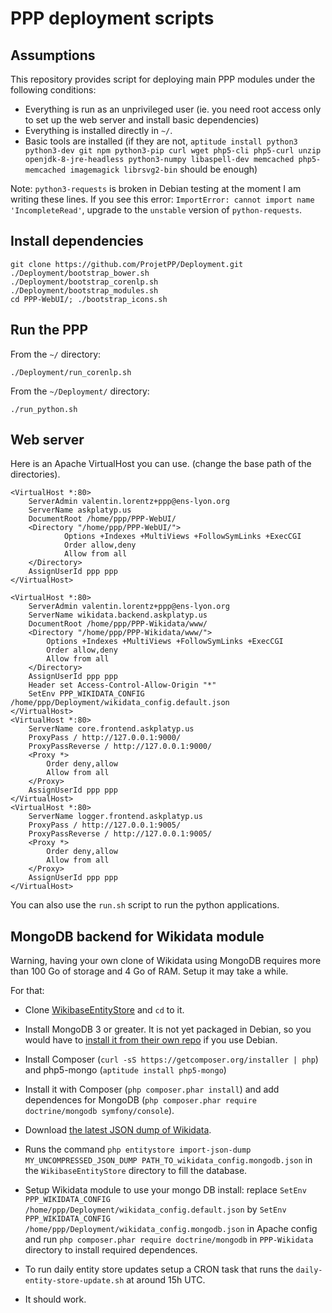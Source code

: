 # PPP deployment scripts

## Assumptions

This repository provides script for deploying main PPP modules
under the following conditions:

* Everything is run as an unprivileged user (ie. you need root
  access only to set up the web server and install basic
  dependencies)
* Everything is installed directly in `~/`.
* Basic tools are installed (if they are not,
  `aptitude install python3 python3-dev git npm python3-pip curl wget php5-cli php5-curl unzip openjdk-8-jre-headless python3-numpy libaspell-dev memcached php5-memcached imagemagick librsvg2-bin`
  should be enough)

Note: `python3-requests` is broken in Debian testing at the moment I am
writing these lines. If you see this error:
`ImportError: cannot import name 'IncompleteRead'`, upgrade to the `unstable`
version of `python-requests`.

## Install dependencies

```
git clone https://github.com/ProjetPP/Deployment.git
./Deployment/bootstrap_bower.sh
./Deployment/bootstrap_corenlp.sh
./Deployment/bootstrap_modules.sh
cd PPP-WebUI/; ./bootstrap_icons.sh
```

## Run the PPP

From the `~/` directory:

```
./Deployment/run_corenlp.sh
```

From the `~/Deployment/` directory:

```
./run_python.sh
```


## Web server

Here is an Apache VirtualHost you can use. (change the base path
of the directories).

    <VirtualHost *:80>
        ServerAdmin valentin.lorentz+ppp@ens-lyon.org
        ServerName askplatyp.us
        DocumentRoot /home/ppp/PPP-WebUI/
        <Directory "/home/ppp/PPP-WebUI/">
                Options +Indexes +MultiViews +FollowSymLinks +ExecCGI
                Order allow,deny
                Allow from all
        </Directory>
        AssignUserId ppp ppp
    </VirtualHost>

    <VirtualHost *:80>
        ServerAdmin valentin.lorentz+ppp@ens-lyon.org
        ServerName wikidata.backend.askplatyp.us
        DocumentRoot /home/ppp/PPP-Wikidata/www/
        <Directory "/home/ppp/PPP-Wikidata/www/">
            Options +Indexes +MultiViews +FollowSymLinks +ExecCGI
            Order allow,deny
            Allow from all
        </Directory>
        AssignUserId ppp ppp
        Header set Access-Control-Allow-Origin "*"
        SetEnv PPP_WIKIDATA_CONFIG /home/ppp/Deployment/wikidata_config.default.json
    </VirtualHost>
    <VirtualHost *:80>
        ServerName core.frontend.askplatyp.us
        ProxyPass / http://127.0.0.1:9000/
        ProxyPassReverse / http://127.0.0.1:9000/
        <Proxy *>
            Order deny,allow
            Allow from all
        </Proxy>
        AssignUserId ppp ppp
    </VirtualHost>
    <VirtualHost *:80>
        ServerName logger.frontend.askplatyp.us
        ProxyPass / http://127.0.0.1:9005/
        ProxyPassReverse / http://127.0.0.1:9005/
        <Proxy *>
            Order deny,allow
            Allow from all
        </Proxy>
        AssignUserId ppp ppp
    </VirtualHost>

You can also use the `run.sh` script to run the python applications.


## MongoDB backend for Wikidata module

Warning, having your own clone of Wikidata using MongoDB requires more than 100 Go of storage and 4 Go of RAM. Setup it may take a while.

For that:

* Clone [WikibaseEntityStore](https://github.com/ProjetPP/WikibaseEntityStore) and `cd` to it.

* Install MongoDB 3 or greater. It is not yet packaged in Debian, so you would have to [install it from their own repo](https://docs.mongodb.org/master/tutorial/install-mongodb-on-debian/) if you use Debian.

* Install Composer (`curl -sS https://getcomposer.org/installer | php`) and php5-mongo (`aptitude install php5-mongo`)

* Install it with Composer (`php composer.phar install`) and add dependences for MongoDB (`php composer.phar require doctrine/mongodb symfony/console`).

* Download [the latest JSON dump of Wikidata](https://www.wikidata.org/wiki/Wikidata:Database_download).

* Runs the command `php entitystore import-json-dump MY_UNCOMPRESSED_JSON_DUMP PATH_TO_wikidata_config.mongodb.json` in the `WikibaseEntityStore` directory to fill the database.

* Setup Wikidata module to use your mongo DB install: replace `SetEnv PPP_WIKIDATA_CONFIG /home/ppp/Deployment/wikidata_config.default.json` by `SetEnv PPP_WIKIDATA_CONFIG /home/ppp/Deployment/wikidata_config.mongodb.json` in Apache config and run `php composer.phar require doctrine/mongodb` in `PPP-Wikidata` directory to install required dependences.

* To run daily entity store updates setup a CRON task that runs the `daily-entity-store-update.sh` at around 15h UTC.

* It should work.
